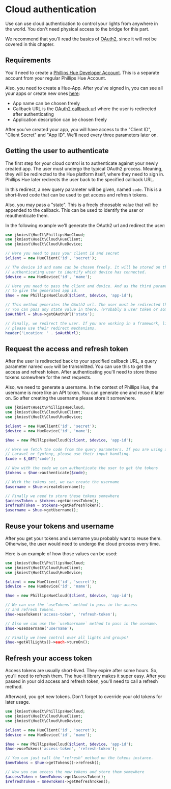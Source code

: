 # Cloud authentication

Use can use cloud authentication to control your lights from anywhere in the world. You don't need physical access
to the bridge for this part.

We recommend that you'll read the basics of [OAuth2](https://oauth.net/2/), since it will not be covered in this chapter.

## Requirements
You'll need to create a [Phillips Hue Developer Account](https://developers.meethue.com/). This is a
separate account from your regular Phillips Hue Account.

Also, you need to create a Hue-App. After you've signed in, you can see all your apps or create
new ones [here](https://developers.meethue.com/my-apps/):
- App name can be chosen freely
- Callback URL is the [OAuth2 callback url](https://oauth.net/2/grant-types/authorization-code/) where the user is redirected after authenticating
- Application description can be chosen freely

After you've created your app, you will have access to the "Client ID", "Client Secret" and "App ID". We'll need every
three parameters later on.

## Getting the user to authenticate
The first step for your cloud control is to authenticate against your newly created app.
The user must undergo the typical OAuth2 process. Meaning, they will be redirected to the Hue platform
itself, where they need to sign in. Phillips Hue later redirects the user back to the specified callback URL.

In this redirect, a new query parameter will be given, named `code`. This is a short-lived code that can be used to get access and refresh tokens.

Also, you may pass a "state". This is a freely choosable value that will be appended to the callback. This can be
used to identify the user or reauthenticate them.

In the following example we'll generate the OAuth2 url and redirect the user:

```php
use jkniest\HueIt\PhillipsHueCloud;
use jkniest\HueIt\Cloud\HueClient;
use jkniest\HueIt\Cloud\HueDevice;

// Here you need to pass your client id and secret
$client = new HueClient('id', 'secret');

// The device id and name can be chosen freely. It will be stored on the bridge of the
// authenticating user to identify which device has connected. 
$device = new HueDevice('id', 'name');

// Here you need to pass the client and device. And as the third parameter you'll need
// to give the generated app id.
$hue = new PhillipsHueCloud($client, $device, 'app-id');

// This method generates the OAuth2 url. The user must be redirected there.
// You can pass any state value in there. (Probably a user token or something)
$oAuthUrl = $hue->getOAuthUrl('state');

// Finally, we redirect the user. If you are working in a framework, like Laravel or Symfony
// please use their redirect mechanisms.
header('Location: ' . $oAuthUrl);
```

## Request the access and refresh token

After the user is redirected back to your specified callback URL, a query parameter named `code` will
be transmitted. You can use this to get the access and refresh token. After authenticating you'll need to store these
tokens somewhere for the next requests.

Also, we need to generate a username. In the context of Phillips Hue,  the username is more like an API token. You can generate one and reuse it later on. So after creating the username please store it somewhere.

```php
use jkniest\HueIt\PhillipsHueCloud;
use jkniest\HueIt\Cloud\HueClient;
use jkniest\HueIt\Cloud\HueDevice;

$client = new HueClient('id', 'secret'); 
$device = new HueDevice('id', 'name');

$hue = new PhillipsHueCloud($client, $device, 'app-id');

// Here we fetch the code from the query parameters. If you are using a framework like
// Laravel or Symfony, please use their input handling.
$code = $_GET['code'];

// Now with the code we can authenticate the user to get the tokens
$tokens = $hue->authenticate($code);

// With the tokens set, we can create the username
$username = $hue->createUsername();

// Finally we need to store these tokens somewhere
$accessToken = $tokens->getAccessToken();
$refreshToken = $tokens->getRefreshToken();
$username = $hue->getUsername();
```

## Reuse your tokens and username
After you get your tokens and username you probably want to reuse them. Otherwise, the user would need to undergo
the cloud process every time.

Here is an example of how those values can be used:

```php
use jkniest\HueIt\PhillipsHueCloud;
use jkniest\HueIt\Cloud\HueClient;
use jkniest\HueIt\Cloud\HueDevice;

$client = new HueClient('id', 'secret'); 
$device = new HueDevice('id', 'name');

$hue = new PhillipsHueCloud($client, $device, 'app-id');

// We can use the `useTokens` method to pass in the access
// and refresh tokens.
$hue->useTokens('access-token', 'refresh-token');

// Also we can use the `useUsername` method to pass in the usename.
$hue->useUsername('username');

// Finally we have control over all lights and groups!
$hue->getAllLights()->each->turnOn();
```

## Refresh your access token
Access tokens are usually short-lived. They expire after some hours. So, you'll need to
refresh them. The hue-it library makes it super easy. After you passed in your old
access and refresh token, you'll need to call a refresh method.

Afterward, you get new tokens. Don't forget to override your old tokens
for later usage.

```php
use jkniest\HueIt\PhillipsHueCloud;
use jkniest\HueIt\Cloud\HueClient;
use jkniest\HueIt\Cloud\HueDevice;

$client = new HueClient('id', 'secret'); 
$device = new HueDevice('id', 'name');

$hue = new PhillipsHueCloud($client, $device, 'app-id');
$hue->useTokens('access-token', 'refresh-token');

// You can just call the "refresh" method on the tokens instance.
$newTokens = $hue->getTokens()->refresh();

// Now you can access the new tokens and store them somewhere
$accessToken = $newTokens->getAccessToken();
$refreshToken = $newTokens->getRefreshToken();
```
